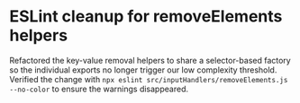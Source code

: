 # ESLint cleanup for removeElements helpers

Refactored the key-value removal helpers to share a selector-based factory so the individual exports no longer trigger our low complexity threshold. Verified the change with `npx eslint src/inputHandlers/removeElements.js --no-color` to ensure the warnings disappeared.
